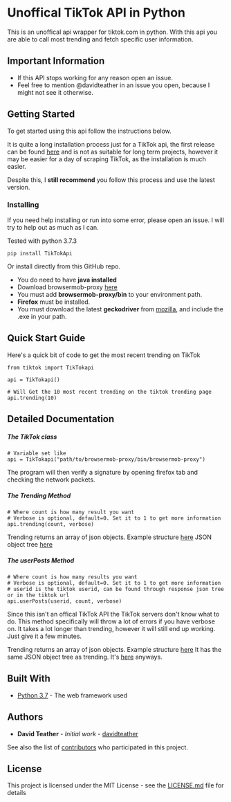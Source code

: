 # Unoffical TikTok API in Python

This is an unoffical api wrapper for tiktok.com in python. With this api you are able to call most trending and fetch specific user information.

## Important Information
* If this API stops working for any reason open an issue.
* Feel free to mention @davidteather in an issue you open, because I might not see it otherwise.

## Getting Started

To get started using this api follow the instructions below.

It is quite a long installation process just for a TikTok api, the first release can be found [here](https://github.com/davidteather/TikTok-Api/releases/edit/v1.0) and is not as suitable for long term projects, however it may be easier for a day of scraping TikTok, as the installation is much easier.

Despite this, I **still recommend** you follow this process and use the latest version.

### Installing

If you need help installing or run into some error, please open an issue. I will try to help out as much as I can.

Tested with python 3.7.3

```
pip install TikTokApi
```

Or install directly from this GitHub repo.

* You do need to have **java installed**
* Download browsermob-proxy [here](https://bmp.lightbody.net/)
* You must add **browsermob-proxy/bin** to your environment path.
* **Firefox** must be installed.
* You must download the latest **geckodriver** from [mozilla](https://github.com/mozilla/geckodriver/releases), and include the .exe in your path.

## Quick Start Guide

Here's a quick bit of code to get the most recent trending on TikTok

```
from tiktok import TikTokapi

api = TikTokapi()

# Will Get the 10 most recent trending on the tiktok trending page
api.trending(10)
```

## Detailed Documentation

##### The TikTok class

```
# Variable set like
api = TikTokapi("path/to/browsermob-proxy/bin/browsermob-proxy")
```

The program will then verify a signature by opening firefox tab and checking the network packets.

##### The Trending Method

```
# Where count is how many result you want
# Verbose is optional, default=0. Set it to 1 to get more information
api.trending(count, verbose)
```

Trending returns an array of json objects. Example structure [here](https://gist.github.com/davidteather/0be2e495e2de54098e8f2a9594581d27)
JSON object tree [here](https://gist.github.com/davidteather/bc4baef0edb621dd322c8ad128a31ac1)

##### The userPosts Method

```
# Where count is how many results you want
# Verbose is optional, default=0. Set it to 1 to get more information
# userid is the tiktok userid, can be found through response json tree or in the tiktok url
api.userPosts(userid, count, verbose)
```

Since this isn't an offical TikTok API the TikTok servers don't know what to do. This method specifically will throw a lot of errors if you have verbose on. It takes a lot longer than trending, however it will still end up working. Just give it a few minutes.

Trending returns an array of json objects. Example structure [here](https://gist.github.com/davidteather/a5c1e54de353353f77a78139d2e5a9f9)
It has the same JSON object tree as trending. It's [here](https://gist.github.com/davidteather/bc4baef0edb621dd322c8ad128a31ac1) anyways.

## Built With

* [Python 3.7](https://www.python.org/) - The web framework used

## Authors

* **David Teather** - *Initial work* - [davidteather](https://github.com/davidteather)

See also the list of [contributors](https://github.com/davidteather/TikTok-Api/contributors) who participated in this project.

## License

This project is licensed under the MIT License - see the [LICENSE.md](LICENSE.md) file for details
